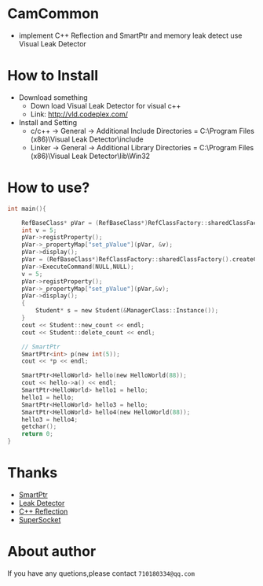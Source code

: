 # CamCommon
* implement C++ Reflection  and SmartPtr
and memory leak detect use Visual Leak Detector 

# How to Install
* Download something 
   * Down load Visual Leak Detector for visual c++
   * Link: http://vld.codeplex.com/
* Install and Setting 
   * c/c++ -> General -> Additional Include Directories = C:\Program Files (x86)\Visual Leak Detector\include
   * Linker -> General -> Additional Library Directories = C:\Program Files (x86)\Visual Leak Detector\lib\Win32
   
# How to use?
```c
int main(){

    RefBaseClass* pVar = (RefBaseClass*)RefClassFactory::sharedClassFactory().createClassByName("RefHelloClass");
	int v = 5;
	pVar->registProperty();
	pVar->_propertyMap["set_pValue"](pVar, &v);
	pVar->display();
	pVar = (RefBaseClass*)RefClassFactory::sharedClassFactory().createClassByName("EchoTos");
    pVar->ExecuteCommand(NULL,NULL);
	v = 5;
	pVar->registProperty();
	pVar->_propertyMap["set_pValue"](pVar,&v);
	pVar->display();
	{
		Student* s = new Student(&ManagerClass::Instance());
	}
	cout << Student::new_count << endl;
	cout << Student::delete_count << endl;

	// SmartPtr
	SmartPtr<int> p(new int(5));
	cout << *p << endl;

	SmartPtr<HelloWorld> hello(new HelloWorld(88));
	cout << hello->a() << endl;
	SmartPtr<HelloWorld> hello1 = hello;
	hello1 = hello;
	SmartPtr<HelloWorld> hello3 = hello;
	SmartPtr<HelloWorld> hello4(new HelloWorld(88));
	hello3 = hello4;
	getchar();
	return 0;
}
```
# Thanks
  * [SmartPtr](http://www.cnblogs.com/QG-whz/p/4777312.html)
  * [Leak Detector](http://www.cnblogs.com/chuncn/archive/2012/12/05/2803450.html)
  * [C++ Reflection](http://blog.csdn.net/cen616899547/article/details/9317323)
  * [SuperSocket](http://www.supersocket.net/)
 
# About author
  If you have any quetions,please contact `710180334@qq.com`